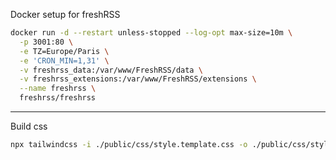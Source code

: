 Docker setup for freshRSS

```bash
docker run -d --restart unless-stopped --log-opt max-size=10m \
  -p 3001:80 \
  -e TZ=Europe/Paris \
  -e 'CRON_MIN=1,31' \
  -v freshrss_data:/var/www/FreshRSS/data \
  -v freshrss_extensions:/var/www/FreshRSS/extensions \
  --name freshrss \
  freshrss/freshrss
```

---

Build css

```bash
npx tailwindcss -i ./public/css/style.template.css -o ./public/css/style.css --watch
```
